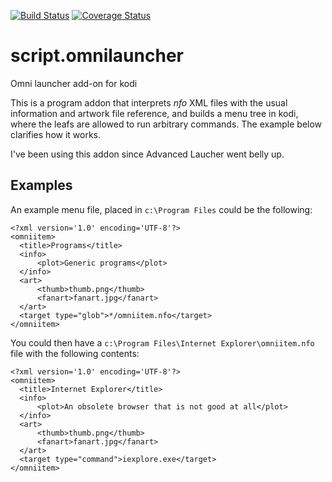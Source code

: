 [![Build Status](https://travis-ci.org/lpenz/script.omnilauncher.svg?branch=master)](https://travis-ci.org/lpenz/script.omnilauncher)
[![Coverage Status](https://coveralls.io/repos/lpenz/script.omnilauncher/badge.svg)](https://coveralls.io/r/lpenz/script.omnilauncher)


# script.omnilauncher

Omni launcher add-on for kodi

This is a program addon that interprets *nfo* XML files with the usual
information and artwork file reference, and builds a menu tree in kodi, where
the leafs are allowed to run arbitrary commands. The example below clarifies
how it works.

I've been using this addon since Advanced Laucher went belly up.


## Examples

An example menu file, placed in `c:\Program Files` could be the following:
```
<?xml version='1.0' encoding='UTF-8'?>
<omniitem>
  <title>Programs</title>
  <info>
      <plot>Generic programs</plot>
  </info>
  <art>
      <thumb>thumb.png</thumb>
      <fanart>fanart.jpg</fanart>
  </art>
  <target type="glob">*/omniitem.nfo</target>
</omniitem>
```

You could then have a `c:\Program Files\Internet Explorer\omniitem.nfo` file
with the following contents:
```
<?xml version='1.0' encoding='UTF-8'?>
<omniitem>
  <title>Internet Explorer</title>
  <info>
      <plot>An obsolete browser that is not good at all</plot>
  </info>
  <art>
      <thumb>thumb.png</thumb>
      <fanart>fanart.jpg</fanart>
  </art>
  <target type="command">iexplore.exe</target>
</omniitem>
```

